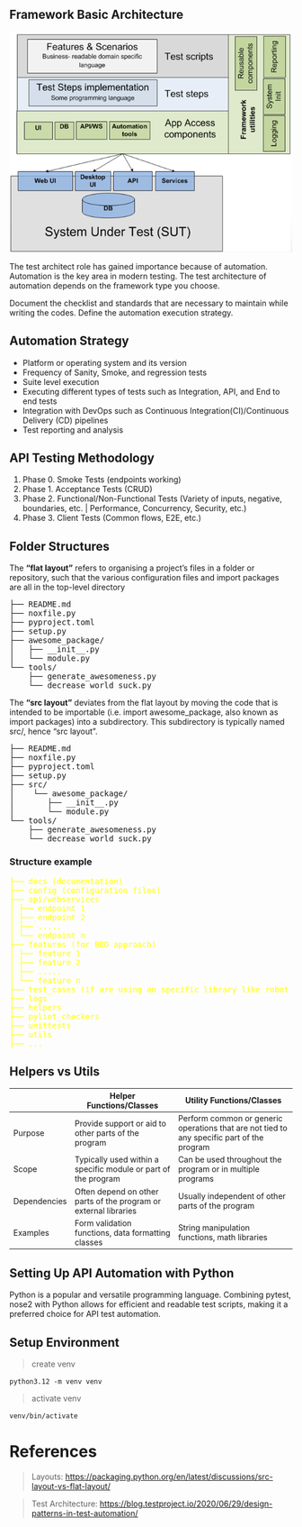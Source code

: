 ## Framework Basic Architecture
<img src="img/basic_arch.png"/>

The test architect role has gained importance because of automation. Automation is the key area in modern testing. The
test architecture of automation depends on the framework type you choose.

Document the checklist and standards that are necessary to maintain while writing the codes.
Define the automation execution strategy.

## Automation Strategy

- Platform or operating system and its version
- Frequency of Sanity, Smoke, and regression tests
- Suite level execution
- Executing different types of tests such as Integration, API, and End to end tests
- Integration with DevOps such as Continuous Integration(CI)/Continuous Delivery (CD) pipelines
- Test reporting and analysis

## API Testing Methodology
1. Phase 0. Smoke Tests (endpoints working)
2. Phase 1. Acceptance Tests (CRUD)
3. Phase 2. Functional/Non-Functional Tests (Variety of inputs, negative, boundaries, etc. | Performance, Concurrency, Security, etc.)
4. Phase 3. Client Tests (Common flows, E2E, etc.)

## Folder Structures

The **“flat layout”** refers to organising a project’s files in a folder or repository, such that the various configuration
files and import packages are all in the top-level directory

<pre>
├── README.md
├── noxfile.py
├── pyproject.toml
├── setup.py
├── awesome_package/
│   ├── __init__.py
│   └── module.py
└── tools/
    ├── generate_awesomeness.py
    └── decrease_world_suck.py
</pre>

The **“src layout”** deviates from the flat layout by moving the code that is intended to be importable (i.e. import
awesome_package, also known as import packages) into a subdirectory. This subdirectory is typically named src/, hence
“src layout”.

<pre>
├── README.md
├── noxfile.py
├── pyproject.toml
├── setup.py
├── src/
│    └── awesome_package/
│       ├── __init__.py
│       └── module.py
└── tools/
    ├── generate_awesomeness.py
    └── decrease_world_suck.py
</pre>

### Structure example
<pre style="color:yellow">
├── docs (documentation)
├── config (configuration files)
├── api/webservices
│ ├── endpoint 1
│ ├── endpoint 2
│ ├── .....
│ └── endpoint n
├── features (for BDD approach)
│ ├── feature 1
│ ├── feature 2
│ ├── .....
│ └── feature n
├── test_cases (if are using an specific library like robot framework)
├── logs
├── helpers
├── pylint_checkers
├── unittests
├── utils
├── ...
</pre>

## Helpers vs Utils

|              | Helper Functions/Classes                                         | Utility Functions/Classes                                                                  |
|--------------|------------------------------------------------------------------|--------------------------------------------------------------------------------------------|
| Purpose      | Provide support or aid to other parts of the program             | Perform common or generic operations that are not tied to any specific part of the program |
| Scope        | Typically used within a specific module or part of the program   | Can be used throughout the program or in multiple programs                                 |
| Dependencies | Often depend on other parts of the program or external libraries | Usually independent of other parts of the program                                          |
| Examples     |  Form validation functions, data formatting classes              | String manipulation functions, math libraries                                              |


## Setting Up API Automation with Python

Python is a popular and versatile programming language. Combining pytest, nose2 with Python allows for efficient and readable
test scripts, making
it a preferred choice for API test automation.

## Setup Environment

> create venv

```shell
python3.12 -m venv venv
```

> activate venv

```shell
venv/bin/activate
```

# References

> Layouts: https://packaging.python.org/en/latest/discussions/src-layout-vs-flat-layout/

> Test Architecture: https://blog.testproject.io/2020/06/29/design-patterns-in-test-automation/